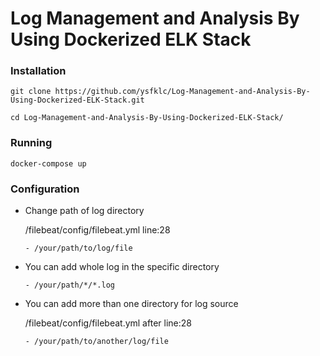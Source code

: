 Log Management and Analysis By Using Dockerized ELK Stack
=========================================================

### Installation

`git clone https://github.com/ysfklc/Log-Management-and-Analysis-By-Using-Dockerized-ELK-Stack.git`

`cd Log-Management-and-Analysis-By-Using-Dockerized-ELK-Stack/`

### Running

`docker-compose up`

### Configuration

* Change path of log directory

    /filebeat/config/filebeat.yml line:28
    
    `- /your/path/to/log/file`

* You can add whole log in the specific directory 

    `- /your/path/*/*.log`

* You can add more than one directory for log source
    
    /filebeat/config/filebeat.yml after line:28
    
    `- /your/path/to/another/log/file`